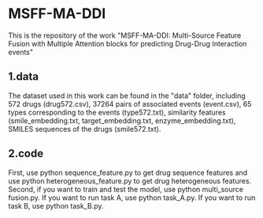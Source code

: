 # MSFF-MA-DDI
This is the repository of the work "MSFF-MA-DDI: Multi-Source Feature Fusion with Multiple Attention blocks for predicting Drug-Drug Interaction events"

## 1.data
The dataset used in this work can be found in the "data" folder, including 572 drugs (drug572.csv), 37264 pairs of associated events (event.csv), 65 types corresponding to the events (type572.txt), similarity features (smile_embedding.txt, target_embedding.txt, enzyme_embedding.txt), SMILES sequences of the drugs (smile572.txt).

## 2.code
First, use python sequence_feature.py to get drug sequence features and use python heterogeneous_feature.py to get drug heterogeneous features.
Second, if you want to train and test the model, use python multi_source fusion.py. If you want to run task A, use python task_A.py. If you want to run task B, use python task_B.py.
